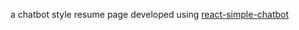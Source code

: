a chatbot style resume page developed using [react-simple-chatbot](https://github.com/LucasBassetti/react-simple-chatbot)
